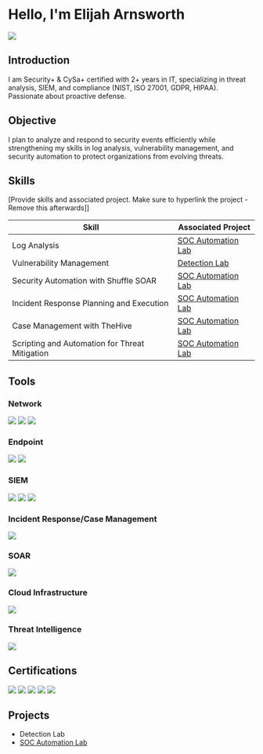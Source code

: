 # Hello, I'm Elijah Arnsworth
<a href="https://linkedin.com/in/elijah-arnsworth/"><img src="https://img.shields.io/badge/-LinkedIn-0072b1?&style=for-the-badge&logo=linkedin&logoColor=white" /></a>

## Introduction
I am Security+ & CySa+ certified with 2+ years in IT, specializing in threat analysis, SIEM, and compliance (NIST, ISO 27001, GDPR, HIPAA). Passionate about proactive defense.

## Objective
I plan to analyze and respond to security events efficiently while strengthening my skills in log analysis, vulnerability management, and security automation to protect organizations from evolving threats.

## Skills
[Provide skills and associated project. Make sure to hyperlink the project - Remove this afterwards]]

| Skill                                         | Associated Project         |
|-----------------------------------------------|----------------------------|
| Log Analysis                                  | <a href="https://github.com/eliarns/SOC-Automation-Lab/tree/main">SOC Automation Lab</a>|
| Vulnerability Management                      | <a href="https://google.com">Detection Lab</a>|
| Security Automation with Shuffle SOAR         | <a href="https://github.com/eliarns/SOC-Automation-Lab/tree/main">SOC Automation Lab</a>|
| Incident Response Planning and Execution      | <a href="https://github.com/eliarns/SOC-Automation-Lab/tree/main">SOC Automation Lab</a>|
| Case Management with TheHive                  | <a href="https://github.com/eliarns/SOC-Automation-Lab/tree/main">SOC Automation Lab</a>|
| Scripting and Automation for Threat Mitigation | <a href="https://github.com/eliarns/SOC-Automation-Lab/tree/main">SOC Automation Lab</a>|

## Tools
### Network
<div>
    <img src="https://img.shields.io/badge/-Wireshark-1679A7?&style=for-the-badge&logo=Wireshark&logoColor=white" />
    <img src="https://img.shields.io/badge/-Suricata-EF3B2D?&style=for-the-badge&logo=Suricata&logoColor=white" />
    <img src="https://img.shields.io/badge/-Zeek-777BB4?&style=for-the-badge&logo=Zeek&logoColor=white" />
</div>

### Endpoint
<div>
    <img src="https://img.shields.io/badge/-Microsoft_Defender_for_Endpoint-00A4EF?&style=for-the-badge&logo=Microsoft&logoColor=white" />
    <img src="https://img.shields.io/badge/-Velociraptor-4B275F?&style=for-the-badge&logo=Velociraptor&logoColor=white" />
</div>

### SIEM
<div>
    <img src="https://img.shields.io/badge/Wazuh-blue?style=for-the-badge&logo=Wazuh&logoColor=white" />
    <img src="https://img.shields.io/badge/-Splunk-000000?&style=for-the-badge&logo=Splunk&logoColor=white" />
    <img src="https://img.shields.io/badge/Microsoft%20Sentinel-blue?style=for-the-badge&logo=Microsoft&logoColor=white" />
</div>

### Incident Response/Case Management
<div>
    <img src="https://img.shields.io/badge/TheHive-yellow?style=for-the-badge&logo=TheHive&logoColor=black" />

### SOAR
<div>
    <img src="https://img.shields.io/badge/Shuffle-orange?style=for-the-badge&logo=Shuffle&logoColor=white" />


### Cloud Infrastructure
<div>
    <img src="https://img.shields.io/badge/DigitalOcean-blue?style=for-the-badge&logo=DigitalOcean&logoColor=white" />

### Threat Intelligence
<div>
    <img src="https://img.shields.io/badge/VirusTotal-blue?style=for-the-badge&logo=VirusTotal&logoColor=white" />

## Certifications
<div>
<img src="https://img.shields.io/badge/-Security%2B-FF0000?&style=for-the-badge&logo=CompTIA&logoColor=white" />
<img src="https://img.shields.io/badge/UT%20Austin-Cybersecurity%20Certified-orange?style=for-the-badge&logo=University-of-Texas&logoColor=white" />
<img src="https://img.shields.io/badge/Google-Cybersecurity%20Certified-blue?style=for-the-badge&logo=Google&logoColor=white" />
<img src="https://img.shields.io/badge/Google-IT%20Certified-blue?style=for-the-badge&logo=Google&logoColor=white" />
<img src="https://img.shields.io/badge/CompTIA-CySa%2B%20Certified-red?style=for-the-badge&logo=CompTIA&logoColor=white" />
</div>

## Projects
- Detection Lab
- <a href="https://github.com/eliarns/SOC-Automation-Lab/tree/main">SOC Automation Lab</a>
